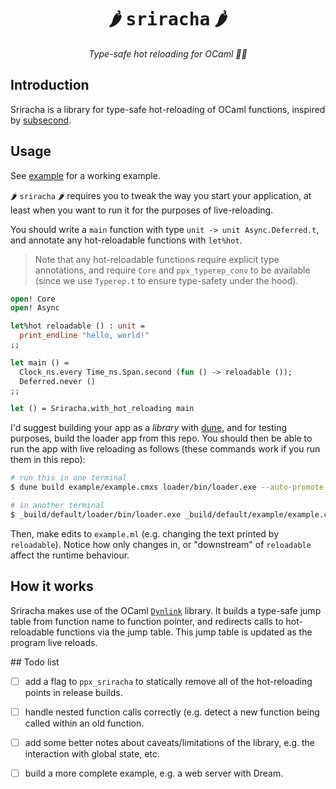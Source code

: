 <h1 align="center">🌶️ <span style="font-family: monospace">sriracha</span> 🌶️</h1>

<p align="center">
  <i align="center">Type-safe hot reloading for OCaml 🐪🚀</i>
</p>

## Introduction

Sriracha is a library for type-safe hot-reloading of OCaml functions, inspired by
[subsecond](https://github.com/DioxusLabs/dioxus/tree/main/packages/subsecond).

## Usage

See [example](example/example.ml) for a working example.

🌶️ `sriracha` 🌶️ requires you to tweak the way you start your application, at
least when you want to run it for the purposes of live-reloading.

You should write a `main` function with type `unit -> unit Async.Deferred.t`, and
annotate any hot-reloadable functions with `let%hot`.

> Note that any hot-reloadable functions require explicit type annotations, and require
> `Core` and `ppx_typerep_conv` to be available (since we use `Typerep.t` to ensure
> type-safety under the hood).

```ocaml
open! Core
open! Async

let%hot reloadable () : unit =
  print_endline "hello, world!"
;;

let main () =
  Clock_ns.every Time_ns.Span.second (fun () -> reloadable ());
  Deferred.never ()
;;

let () = Sriracha.with_hot_reloading main
```

I'd suggest building your app as a _library_ with [dune](https://github.com/ocaml/dune),
and for testing purposes, build the loader app from this repo. You should then be able to
run the app with live reloading as follows (these commands work if you run them in this repo):

```bash
# run this in one terminal
$ dune build example/example.cmxs loader/bin/loader.exe --auto-promote --watch

# in another terminal
$ _build/default/loader/bin/loader.exe _build/default/example/example.cmxs
```

Then, make edits to `example.ml` (e.g. changing the text printed by `reloadable`). Notice
how only changes in, or "downstream" of `reloadable` affect the runtime behaviour.

## How it works

Sriracha makes use of the OCaml [`Dynlink`](https://ocaml.org/manual/5.3/api/Dynlink.html#top)
library. It builds a type-safe jump table from function name to function pointer, and redirects
calls to hot-reloadable functions via the jump table. This jump table is updated as the program
live reloads.

## Todo list

- [ ] add a flag to `ppx_sriracha` to statically remove all of the hot-reloading points in
  release builds.
- [ ] handle nested function calls correctly (e.g. detect a new function being called
  within an old function.
- [ ] add some better notes about caveats/limitations of the library, e.g. the interaction
  with global state, etc.
- [ ] build a more complete example, e.g. a web server with Dream.

